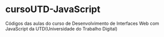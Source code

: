 # cursoUTD-JavaScript
Códigos das aulas do curso de Desenvolvimento de Interfaces Web com JavaScript da UTD(Universidade do Trabalho Digital)
